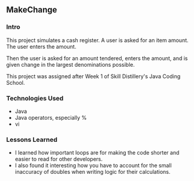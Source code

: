 ## MakeChange

### Intro
This project simulates a cash register. A user is asked for an item amount.
The user enters the amount.

Then the user is asked for an amount tendered,
enters the amount, and is given change in the largest denominations possible.

This project was assigned after Week 1 of Skill Distillery's Java Coding School.

### Technologies Used
* Java
* Java operators, especially %
* vi

### Lessons Learned
* I learned how important loops are for making the code shorter and easier to read for other developers.
* I also found it interesting how you have to account for the small inaccuracy of doubles when writing logic for their calculations. 
